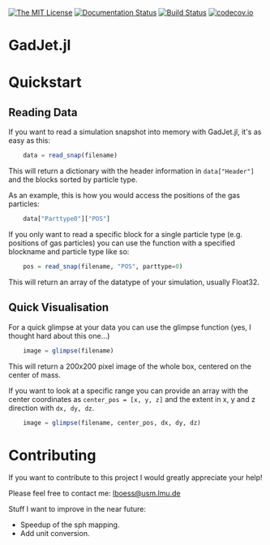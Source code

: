 [![The MIT License](https://img.shields.io/badge/license-MIT-orange.svg)](LICENSE.md)
[![Documentation Status](https://readthedocs.org/projects/gadjetjl/badge/?version=latest)](https://gadjetjl.readthedocs.io/en/latest/?badge=latest)
[![Build Status](https://travis-ci.org/LudwigBoess/GadJet.jl.svg?branch=master)](https://travis-ci.org/LudwigBoess/GadJet.jl)
[![codecov.io](https://codecov.io/gh/LudwigBoess/GadJet.jl/coverage.svg?branch=master)](https://codecov.io/gh/LudwigBoess/GadJet.jl?branch=master)

# GadJet.jl


Quickstart
==========

Reading Data
------------

If you want to read a simulation snapshot into memory with GadJet.jl, it's as easy as this:

```julia
    data = read_snap(filename)
```

This will return a dictionary with the header information in `data["Header"]` and the blocks sorted by particle type.

As an example, this is how you would access the positions of the gas particles:

```julia
    data["Parttype0"]["POS"]
```

If you only want to read a specific block for a single particle type (e.g. positions of gas particles) you can use the function with a specified blockname and particle type like so:

```julia
    pos = read_snap(filename, "POS", parttype=0)
```

This will return an array of the datatype of your simulation, usually Float32.

Quick Visualisation
-------------------

For a quick glimpse at your data you can use the glimpse function (yes, I thought hard about this one...)

```julia
    image = glimpse(filename)
```

This will return a 200x200 pixel image of the whole box, centered on the center of mass.

If you want to look at a specific range you can provide an array with the center coordinates as `center_pos = [x, y, z]` and the extent in x, y and z direction with `dx, dy, dz`.

```julia
    image = glimpse(filename, center_pos, dx, dy, dz)
```


Contributing
============

If you want to contribute to this project I would greatly appreciate your help!

Please feel free to contact me: lboess@usm.lmu.de

Stuff I want to improve in the near future:

- Speedup of the sph mapping.
- Add unit conversion.
